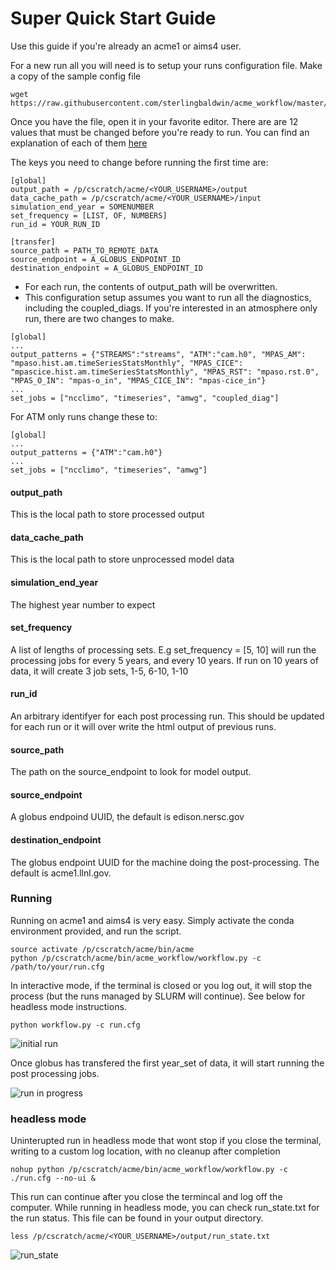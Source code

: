 # Super Quick Start Guide

Use this guide if you're already an acme1 or aims4 user.

For a new run all you will need is to setup your runs configuration file. Make a copy of the sample config file
```
wget https://raw.githubusercontent.com/sterlingbaldwin/acme_workflow/master/run.cfg
```


Once you have the file, open it in your favorite editor. There are are 12 values that must be changed before you're ready to run. You can find an explanation of each of them [here](setup_guide.md)

The keys you need to change before running the first time are:
```
[global]
output_path = /p/cscratch/acme/<YOUR_USERNAME>/output
data_cache_path = /p/cscratch/acme/<YOUR_USERNAME>/input
simulation_end_year = SOMENUMBER
set_frequency = [LIST, OF, NUMBERS]
run_id = YOUR_RUN_ID

[transfer]
source_path = PATH_TO_REMOTE_DATA
source_endpoint = A_GLOBUS_ENDPOINT_ID
destination_endpoint = A_GLOBUS_ENDPOINT_ID
```

* For each run, the contents of output_path will be overwritten.
* This configuration setup assumes you want to run all the diagnostics, including the coupled_diags. If you're interested in an atmosphere only run, there are two changes to make. 

```
[global]
...
output_patterns = {"STREAMS":"streams", "ATM":"cam.h0", "MPAS_AM": "mpaso.hist.am.timeSeriesStatsMonthly", "MPAS_CICE": "mpascice.hist.am.timeSeriesStatsMonthly", "MPAS_RST": "mpaso.rst.0", "MPAS_O_IN": "mpas-o_in", "MPAS_CICE_IN": "mpas-cice_in"}
...
set_jobs = ["ncclimo", "timeseries", "amwg", "coupled_diag"]
```

For ATM only runs change these to:

```
[global]
...
output_patterns = {"ATM":"cam.h0"}
...
set_jobs = ["ncclimo", "timeseries", "amwg"]
```




#### output_path
This is the local path to store processed output

#### data_cache_path
This is the local path to store unprocessed model data

#### simulation_end_year
The highest year number to expect

#### set_frequency
A list of lengths of processing sets. E.g set_frequency = [5, 10] will run the processing jobs for every 5 years, and every 10 years. If run on 10 years of data, it will create 3 job sets, 1-5, 6-10, 1-10

#### run_id
An arbitrary identifyer for each post processing run. This should be updated for each run or it will over write the html output of previous runs.

#### source_path
The path on the source_endpoint to look for model output.

#### source_endpoint
A globus endpoind UUID, the default is edison.nersc.gov

#### destination_endpoint
The globus endpoint UUID for the machine doing the post-processing. The default is acme1.llnl.gov.

### Running

Running on acme1 and aims4 is very easy. Simply activate the conda environment provided, and run the script.
```
source activate /p/cscratch/acme/bin/acme
python /p/cscratch/acme/bin/acme_workflow/workflow.py -c /path/to/your/run.cfg
```

In interactive mode, if the terminal is closed or you log out, it will stop the process (but the runs managed by SLURM will continue). See below for headless mode instructions.

    python workflow.py -c run.cfg

![initial run](http://imgur.com/ZGuJUCk.png)

Once globus has transfered the first year_set of data, it will start running the post processing jobs.

![run in progress](http://imgur.com/URU4OVY.png)


### headless mode
Uninterupted run in headless mode that wont stop if you close the terminal, writing to a custom log location, with no cleanup after completion
```
nohup python /p/cscratch/acme/bin/acme_workflow/workflow.py -c ./run.cfg --no-ui &
```

This run can continue after you close the termincal and log off the computer. While running in headless mode, you can check run_state.txt for the run status. This file can be found in your output directory.

```
less /p/cscratch/acme/<YOUR_USERNAME>/output/run_state.txt
```

![run_state](http://imgur.com/zS8f57g.png)
